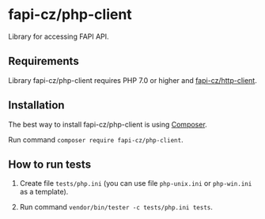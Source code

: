 # fapi-cz/php-client
Library for accessing FAPI API.

## Requirements
Library fapi-cz/php-client requires PHP 7.0 or higher and [fapi-cz/http-client](https://github.com/fapi-cz/http-client).

## Installation
The best way to install fapi-cz/php-client is using [Composer](http://getcomposer.org/).

Run command `composer require fapi-cz/php-client`.

## How to run tests
1. Create file `tests/php.ini` (you can use file `php-unix.ini` or `php-win.ini` as a template).

2. Run command `vendor/bin/tester -c tests/php.ini tests`.
